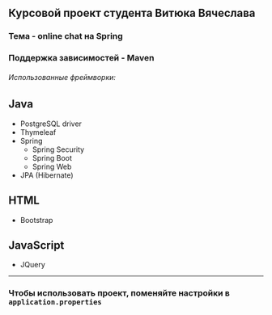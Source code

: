 ## Курсовой проект студента Витюка Вячеслава
### Тема - online chat на Spring
### Поддержка зависимостей - Maven
###### Использованные фреймворки:

## Java
* PostgreSQL driver
* Thymeleaf
* Spring
  * Spring Security
  * Spring Boot
  * Spring Web
* JPA (Hibernate)

## HTML
* Bootstrap

## JavaScript
* JQuery

------------------------

### Чтобы использовать проект, поменяйте настройки в `application.properties`
